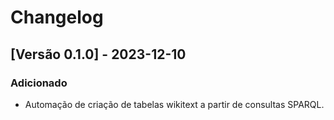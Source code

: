 # Changelog

## [Versão 0.1.0] - 2023-12-10

### Adicionado

- Automação de criação de tabelas wikitext a partir de consultas SPARQL.